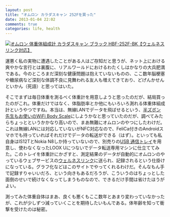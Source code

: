 ```yaml
---
layout: post
title: "オムロン カラダスキャン 252Fを買った"
date: 2013-01-04 22:02
comments: true
categories: life, health
---
```

<a href="http://www.amazon.co.jp/exec/obidos/ASIN/B0093E9OQK/myhumangetsme-22/ref=nosim/" name="amazletlink" target="_blank"><img src="http://ecx.images-amazon.com/images/I/31f0yMrgE2L._SL160_.jpg" alt="オムロン 体重体組成計 カラダスキャン ブラック HBF-252F-BK【ウェルネスリンク対応】" style="border: none;" /></a>

運悪く私の実物に遭遇したことがある人はご存知だと思うが、ネット上における爽やかな言行とは裏腹に、リアルワールドにおけるわたくしはかなりの大兵肥満である。今のところまだ深刻な健康問題は抱えていないものの、ここ数年脳梗塞や糖尿病など深刻な体調不良に見舞われる友人も増えてきており、どげんかせんといかん（死語）と思ってはいた。

<!--more-->

そこでまずは毎日体重を測るべく体重計を用意しようと思ったのだが、結局買ったのがこれ。体重だけではなく、体脂肪率とか他にもいろいろ測れる体重体組成計というやつですね。本当は、無線LANでデータを飛ばせるという、[半ズボン先生もお使いの](http://hanzubon.jp/node/4979/)[WiFi Body Scale](http://www.amazon.co.jp/gp/product/B00327A5EE/ref=as_li_ss_tl?ie=UTF8&tag=myhumangetsme-22&linkCode=as2&camp=247&creative=7399&creativeASIN=B00327A5EE)にしようかなと思っていたのだが、調べてみたらちょっとというかかなり高いので、まあ無難にオムロンのやつにしたわけだ。これは無線LANには対応していないがNFC対応なので、FeliCa付きのAndroidスマホでも持っていればそれだけでデータの転送ができる（はず）。といっても私自身はIS12TとNokia N8しか持っていないので、別売りの[USB 通信トレイ](http://www.amazon.co.jp/gp/product/B0073N17HC/ref=as_li_ss_tl?ie=UTF8&tag=myhumangetsme-22&linkCode=as2&camp=247&creative=7399&creativeASIN=B0073N17HC)を用意し、使わなくなったLOOX Uにつないでデータ転送専用マシンに仕立ててみた。このトレイを体重計にかざすと、測定結果のデータが自動的にオムロンのやっているウェブサービスの[ウェルネスリンク](http://www.wellnesslink.jp)に送られ、記録されるという仕掛けになっている。グラフ化などはこのサイトでやってくれるわけだ。そんなもん手で記録すりゃいいだろ、という向きもあるだろうが、こういうのはちょっとした面倒のせいで続けなくなってしまうものなので、できるだけ手間は省けたほうがよい。

測ってみた体重自体はまあ、良くも悪くもここ数年とあまり変わっていなかったが、これが少しずつ減っていくことを期待したいもんである。体年齢を知って衝撃を受けたのは秘密。
